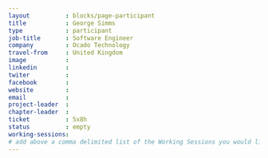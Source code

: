 ```yaml
---
layout          : blocks/page-participant
title           : George Simms
type            : participant
job-title       : Software Engineer
company         : Ocado Technology
travel-from     : United Kingdom
image           :
linkedin        :
twiter          :
facebook        :
website         :
email           :
project-leader  :
chapter-leader  :
ticket          : 5x8h
status          : empty
working-sessions:
# add above a comma delimited list of the Working Sessions you would like to attend (use the session's title)
---
```


<!-- put more details about participant here -->
